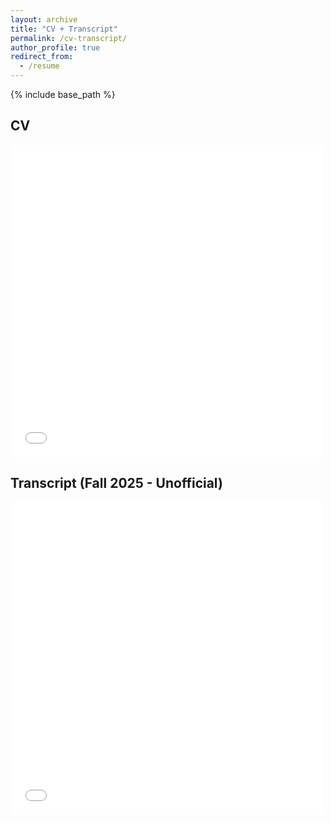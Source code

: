 ```yaml
---
layout: archive
title: "CV + Transcript"
permalink: /cv-transcript/
author_profile: true
redirect_from:
  - /resume
---
```


{% include base_path %}

## CV

<embed src="/files/CV.pdf" width="500" height="500" type="application/pdf">

## Transcript (Fall 2025 - Unofficial)

<embed src="/files/F25_transcript.pdf" width="500" height="500" type="application/pdf">
